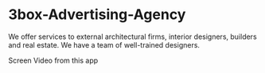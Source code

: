 # 3box-Advertising-Agency
We offer services to external architectural firms, interior designers, builders and real estate. We have a team of well-trained designers.


Screen Video from this app



